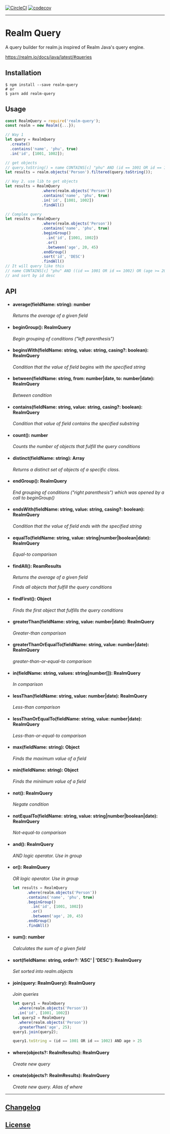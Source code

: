 [![CircleCI](https://circleci.com/gh/mrphu3074/realm-query/tree/master.svg?style=svg)](https://circleci.com/gh/mrphu3074/realm-query/tree/master)
[![codecov](https://codecov.io/gh/mrphu3074/realm-query/branch/master/graph/badge.svg)](https://codecov.io/gh/mrphu3074/realm-query)

---- 

# Realm Query

A query builder for realm.js inspired of Realm Java's query engine.

https://realm.io/docs/java/latest/#queries

## Installation

```console
$ npm install --save realm-query
# or
$ yarn add realm-query
```

## Usage

```javascript
const RealmQuery = require('realm-query');
const realm = new Realm({...});

// Way 1
let query = RealmQuery
  .create()
  .contains('name', 'phu', true)
  .in('id', [1001, 1002]);

// get objects
// query.toString() = name CONTAINS[c] "phu" AND (id == 1001 OR id == 1002)
let results = realm.objects('Person').filtered(query.toString());

// Way 2. use lib to get objects
let results = RealmQuery
                .where(realm.objects('Person'))
                .contains('name', 'phu', true)
                .in('id', [1001, 1002])
                .findAll()

// Complex query
let results = RealmQuery
                .where(realm.objects('Person'))
                .contains('name', 'phu', true)
                .beginGroup()
                  .in('id', [1001, 1002])
                  .or()
                  .between('age', 20, 45)
                .endGroup()
                .sort('id', 'DESC')
                .findAll()
// It will query like this
// name CONTAINS[c] "phu" AND ((id == 1001 OR id == 1002) OR (age >= 20 AND age <= 45))
// and sort by id desc
```

## API

- #### average(fieldName: string): number
  _Returns the average of a given field_

- #### beginGroup(): RealmQuery
  _Begin grouping of conditions ("left parenthesis")_

- #### beginsWith(fieldName: string, value: string, casing?: boolean): RealmQuery
  _Condition that the value of field begins with the specified string_

- #### between(fieldName: string, from: number|date, to: number|date): RealmQuery
  _Between condition_

- #### contains(fieldName: string, value: string, casing?: boolean): RealmQuery
  _Condition that value of field contains the specified substring_

- #### count(): number
  _Counts the number of objects that fulfill the query conditions_

- #### distinct(fieldName: string): Array<ResultItem>
  _Returns a distinct set of objects of a specific class._

- #### endGroup(): RealmQuery
  _End grouping of conditions ("right parenthesis") which was opened by a call to beginGroup()_

- #### endsWith(fieldName: string, value: string, casing?: boolean): RealmQuery
  _Condition that the value of field ends with the specified string_

- #### equalTo(fieldName: string, value: string|number|boolean|date): RealmQuery
  _Equal-to comparison_

- #### findAll(): ReamResults
  _Returns the average of a given field_

  _Finds all objects that fulfill the query conditions_

- #### findFirst(): Object
  
  _Finds the first object that fulfills the query conditions_

- #### greaterThan(fieldName: string, value: number|date): RealmQuery
  _Greater-than comparison_

- #### greaterThanOrEqualTo(fieldName: string, value: number|date): RealmQuery
  _greater-than-or-equal-to comparison_

- #### in(fieldName: string, values: string|number[]): RealmQuery
  _In comparison_

- #### lessThan(fieldName: string, value: number|date): RealmQuery
  _Less-than comparison_

- #### lessThanOrEqualTo(fieldName: string, value: number|date): RealmQuery
  _Less-than-or-equal-to comparison_

- #### max(fieldName: string): Object
  _Finds the maximum value of a field_

- #### min(fieldName: string): Object
  _Finds the miniimum value of a field_

- #### not(): RealmQuery
  _Negate condition_
  
- #### notEqualTo(fieldName: string, value: string|number|boolean|date): RealmQuery
  _Not-equal-to comparison_
  
- #### and(): RealmQuery
  _AND logic operator. Use in group_
  
- #### or(): RealmQuery
  _OR logic operator. Use in group_
  ```javascript
  let results = RealmQuery
        .where(realm.objects('Person'))
        .contains('name', 'phu', true)
        .beginGroup()
          .in('id', [1001, 1002])
          .or()
          .between('age', 20, 45)
        .endGroup()
        .findAll()
  ```

- #### sum(): number
  _Calculates the sum of a given field_

- #### sort(fieldName: string, order?: 'ASC' | 'DESC'): RealmQuery
  _Set sorted into realm.objects_

- #### join(query: RealmQuery): RealmQuery
  _Join queries_
  ```javascript
  let query1 = RealmQuery
    .where(realm.objects('Person'))
    .in('id', [1001, 1002])
  let query2 = RealmQuery
    .where(realm.objects('Person'))
    .greaterThan('age', 25);
  query1.join(query2);
  
  query1.toString = (id == 1001 OR id == 1002) AND age > 25
  ```

- #### where(objects?: RealmResults): RealmQuery
  _Create new query_

- #### create(objects?: RealmResults): RealmQuery
  _Create new query. Alias of where_

---

## [Changelog](CHANGELOG.md)

## [License](LICENSE)
